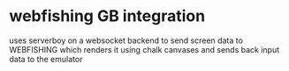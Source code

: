 # webfishing GB integration
uses serverboy on a websocket backend to send screen data to WEBFISHING which renders it using chalk canvases and sends back input data to the emulator